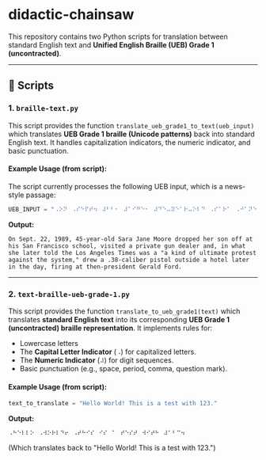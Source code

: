 # didactic-chainsaw

This repository contains two Python scripts for translation between standard English text and **Unified English Braille (UEB) Grade 1 (uncontracted)**.

---

## 🚀 Scripts

### 1. `braille-text.py`

This script provides the function `translate_ueb_grade1_to_text(ueb_input)` which translates **UEB Grade 1 braille (Unicode patterns)** back into standard English text. It handles capitalization indicators, the numeric indicator, and basic punctuation.

#### Example Usage (from script):

The script currently processes the following UEB input, which is a news-style passage:

```python
UEB_INPUT = "⠠⠕⠝⠀⠠⠎⠑⠏⠞⠲⠀⠼⠃⠃⠂⠀⠼⠁⠊⠛⠑⠂⠀⠼⠙⠑⠤⠽⠑⠁⠗⠤⠕⠇⠙⠀⠠⠎⠁⠗⠁⠀⠠⠚⠁⠝⠑⠀⠠⠍⠕⠕⠗⠑⠀⠙⠗⠕⠏⠏⠑⠙⠀⠓⠑⠗⠀⠎⠕⠝⠀⠕⠋⠋⠀⠁⠞⠀⠓⠊⠎⠀⠠⠎⠁⠝⠀⠠⠋⠗⠁⠝⠉⠊⠎⠉⠕⠀⠎⠉⠓⠕⠕⠇⠂⠀⠧⠊⠎⠊⠞⠑⠙⠀⠁⠀⠏⠗⠊⠧⠁⠞⠑⠀⠛⠥⠝⠀⠙⠑⠁⠇⠑⠗⠀⠁⠝⠙⠂⠀⠊⠝⠀⠺⠓⠁⠞⠀⠎⠓⠑⠀⠇⠁⠞⠑⠗⠀⠞⠕⠇⠙⠀⠞⠓⠑⠀⠠⠇⠕⠎⠀⠠⠁⠝⠛⠑⠇⠑⠎⠀⠠⠞⠊⠍⠑⠎⠀⠺⠁⠎⠀⠁⠀⠶⠁⠀⠅⠊⠝⠙⠀⠕⠋⠀⠥⠇⠞⠊⠍⠁⠞⠑⠀⠏⠗⠕⠞⠑⠎⠞⠀⠁⠛⠁⠊⠝⠎⠞⠀⠞⠓⠑⠀⠎⠽⠎⠞⠑⠍⠂⠴⠀⠙⠗⠑⠺⠀⠁⠀⠨⠼⠉⠓⠤⠉⠁⠇⠊⠃⠗⠑⠀⠏⠊⠎⠞⠕⠇⠀⠕⠥⠞⠎⠊⠙⠑⠀⠁⠀⠓⠕⠞⠑⠇⠀⠇⠁⠞⠑⠗⠀⠊⠝⠀⠞⠓⠑⠀⠙⠁⠽⠂⠀⠋⠊⠗⠊⠝⠛⠀⠁⠞⠀⠞⠓⠑⠝⠤⠏⠗⠑⠎⠊⠙⠑⠝⠞⠀⠠⠛⠑⠗⠁⠇⠙⠀⠠⠋⠕⠗⠙⠲"
````

**Output:**

```
On Sept. 22, 1989, 45-year-old Sara Jane Moore dropped her son off at his San Francisco school, visited a private gun dealer and, in what she later told the Los Angeles Times was a "a kind of ultimate protest against the system," drew a .38-caliber pistol outside a hotel later in the day, firing at then-president Gerald Ford.
```

-----

### 2\. `text-braille-ueb-grade-1.py`

This script provides the function `translate_to_ueb_grade1(text)` which translates **standard English text** into its corresponding **UEB Grade 1 (uncontracted) braille representation**. It implements rules for:

  * Lowercase letters
  * The **Capital Letter Indicator** (`⠠`) for capitalized letters.
  * The **Numeric Indicator** (`⠼`) for digit sequences.
  * Basic punctuation (e.g., space, period, comma, question mark).

#### Example Usage (from script):

```python
text_to_translate = "Hello World! This is a test with 123."
```

**Output:**

```
⠠⠓⠑⠇⠇⠕⠀⠠⠺⠕⠗⠇⠙⠖⠀⠠⠞⠓⠊⠎⠀⠊⠎⠀⠁⠀⠞⠑⠎⠞⠀⠺⠊⠞⠓⠀⠼⠁⠃⠉⠲
```

(Which translates back to "Hello World\! This is a test with 123.")
